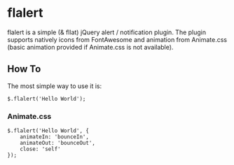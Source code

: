 # flalert
flalert is a simple (&amp; fllat) jQuery alert / notification plugin. 
The plugin supports natively icons from FontAwesome and animation from Animate.css (basic animation provided if Animate.css is not available).

## How To
The most simple way to use it is:
```
$.flalert('Hello World');
```

### Animate.css

```
$.flalert('Hello World', { 
	animateIn: 'bounceIn', 
	animateOut: 'bounceOut', 
	close: 'self' 
});
```